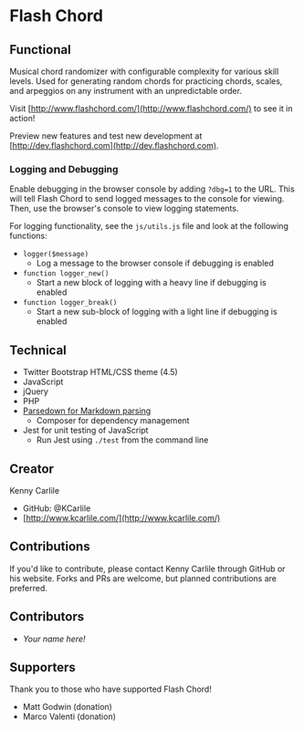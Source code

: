 # Flash Chord

## Functional

Musical chord randomizer with configurable complexity for various skill levels. Used for generating random chords for practicing chords, scales, and arpeggios on any instrument with an unpredictable order.

Visit [http://www.flashchord.com/](http://www.flashchord.com/) to see it in action!

Preview new features and test new development at [http://dev.flashchord.com](http://dev.flashchord.com).

### Logging and Debugging

Enable debugging in the browser console by adding `?dbg=1` to the URL. This will tell Flash Chord to send logged messages to the console for viewing. Then, use the browser's console to view logging statements.

For logging functionality, see the `js/utils.js` file and look at the following functions:

- `logger($message)`
  - Log a message to the browser console if debugging is enabled
- `function logger_new()`
  - Start a new block of logging with a heavy line if debugging is enabled
- `function logger_break()`
  - Start a new sub-block of logging with a light line if debugging is enabled

## Technical

- Twitter Bootstrap HTML/CSS theme (4.5)
- JavaScript
- jQuery
- PHP
- [Parsedown for Markdown parsing](https://parsedown.org/)
  - Composer for dependency management
- Jest for unit testing of JavaScript
  - Run Jest using `./test` from the command line

## Creator

Kenny Carlile

- GitHub: @KCarlile
- [http://www.kcarlile.com/](http://www.kcarlile.com/)

## Contributions

If you'd like to contribute, please contact Kenny Carlile through GitHub or his website. Forks and PRs are welcome, but planned contributions are preferred.

## Contributors

- _Your name here!_

## Supporters

Thank you to those who have supported Flash Chord!

- Matt Godwin (donation)
- Marco Valenti (donation)
